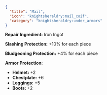 ```json
{
  "title": "Mail",
  "icon": "knightsheraldry:mail_coif",
  "category": "knightsheraldry:under_armors"
}
```

__**Repair Ingredient:**__ Iron Ingot


__**Slashing Protection:**__ 
+10% for each piece


__**Bludgeoning Protection:**__ 
+4% for each piece


__**Armor Protection:**__
- **Helmet:** +2
- **Chestplate:** +6
- **Leggings:** +5
- **Boots:** +2